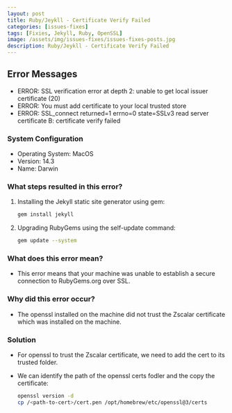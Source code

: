 ```yaml
---
layout: post
title: Ruby/Jeykll - Certificate Verify Failed
categories: [issues-fixes]
tags: [Fixies, Jekyll, Ruby, OpenSSL]
image: /assets/img/issues-fixes/issues-fixes-posts.jpg
description: Ruby/Jeykll - Certificate Verify Failed
---
```


## Error Messages

- ERROR: SSL verification error at depth 2: unable to get local issuer certificate (20)
- ERROR: You must add certificate to your local trusted store
- ERROR: SSL_connect returned=1 errno=0 state=SSLv3 read server certificate B: certificate verify failed

### System Configuration

- Operating System: MacOS
- Version: 14.3
- Name: Darwin


### What steps resulted in this error?

1. Installing the Jekyll static site generator using gem:

    ```bash
    gem install jekyll
    ```

2. Upgrading RubyGems using the self-update command:

    ```bash
    gem update --system
    ```

### What does this error mean?

- This error means that your machine was unable to establish a secure connection to RubyGems.org over SSL.

### Why did this error occur?

- The openssl installed on the machine did not trust the Zscalar certificate which was installed on the machine.

### Solution

- For openssl to trust the Zscalar certificate, we need to add the cert to its trusted folder.
- We can identify the path of the openssl certs fodler and the copy the certificate:

    ```bash
    openssl version -d
    cp /<path-to-cert>/cert.pen /opt/homebrew/etc/openssl@3/certs
    ```
